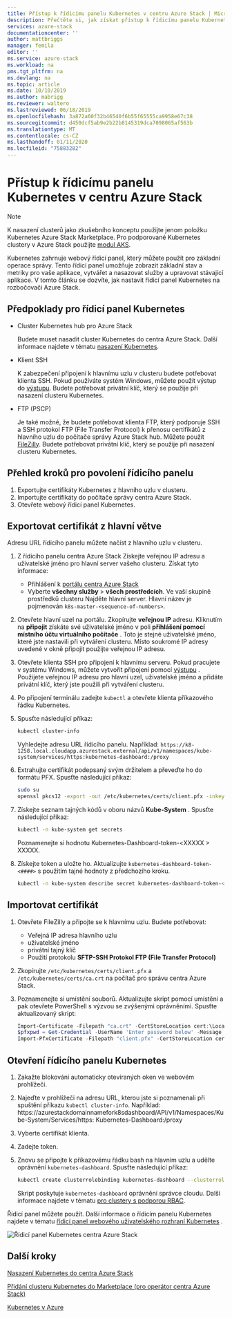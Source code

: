 ```yaml
---
title: Přístup k řídicímu panelu Kubernetes v centru Azure Stack | Microsoft Docs
description: Přečtěte si, jak získat přístup k řídicímu panelu Kubernetes v centru Azure Stack.
services: azure-stack
documentationcenter: ''
author: mattbriggs
manager: femila
editor: ''
ms.service: azure-stack
ms.workload: na
pms.tgt_pltfrm: na
ms.devlang: na
ms.topic: article
ms.date: 10/10/2019
ms.author: mabrigg
ms.reviewer: waltero
ms.lastreviewed: 06/18/2019
ms.openlocfilehash: 3a872a60f32b46540f6b55f65555ca9958e67c38
ms.sourcegitcommit: d450dcf5ab9e2b22b8145319dca7098065af563b
ms.translationtype: MT
ms.contentlocale: cs-CZ
ms.lasthandoff: 01/11/2020
ms.locfileid: "75883282"
---
```

# <a name="access-the-kubernetes-dashboard-in-azure-stack-hub"></a>Přístup k řídicímu panelu Kubernetes v centru Azure Stack 

> [!Note]   
> K nasazení clusterů jako zkušebního konceptu použijte jenom položku Kubernetes Azure Stack Marketplace. Pro podporované Kubernetes clustery v Azure Stack použijte [modul AKS](azure-stack-kubernetes-aks-engine-overview.md).

Kubernetes zahrnuje webový řídicí panel, který můžete použít pro základní operace správy. Tento řídicí panel umožňuje zobrazit základní stav a metriky pro vaše aplikace, vytvářet a nasazovat služby a upravovat stávající aplikace. V tomto článku se dozvíte, jak nastavit řídicí panel Kubernetes na rozbočovači Azure Stack.

## <a name="prerequisites-for-kubernetes-dashboard"></a>Předpoklady pro řídicí panel Kubernetes

* Cluster Kubernetes hub pro Azure Stack

    Budete muset nasadit cluster Kubernetes do centra Azure Stack. Další informace najdete v tématu [nasazení Kubernetes](azure-stack-solution-template-kubernetes-deploy.md).

* Klient SSH

    K zabezpečení připojení k hlavnímu uzlu v clusteru budete potřebovat klienta SSH. Pokud používáte systém Windows, můžete použít výstup do [výstupu](https://docs.microsoft.com/azure/marketplace/cloud-partner-portal/virtual-machine/cpp-connect-vm). Budete potřebovat privátní klíč, který se použije při nasazení clusteru Kubernetes.

* FTP (PSCP)

    Je také možné, že budete potřebovat klienta FTP, který podporuje SSH a SSH protokol FTP (File Transfer Protocol) k přenosu certifikátů z hlavního uzlu do počítače správy Azure Stack hub. Můžete použít [FileZilly](https://filezilla-project.org/download.php?type=client). Budete potřebovat privátní klíč, který se použije při nasazení clusteru Kubernetes.

## <a name="overview-of-steps-to-enable-dashboard"></a>Přehled kroků pro povolení řídicího panelu

1.  Exportujte certifikáty Kubernetes z hlavního uzlu v clusteru. 
2.  Importujte certifikáty do počítače správy centra Azure Stack.
2.  Otevřete webový řídicí panel Kubernetes. 

## <a name="export-certificate-from-the-master"></a>Exportovat certifikát z hlavní větve 

Adresu URL řídicího panelu můžete načíst z hlavního uzlu v clusteru.

1. Z řídicího panelu centra Azure Stack Získejte veřejnou IP adresu a uživatelské jméno pro hlavní server vašeho clusteru. Získat tyto informace:

    - Přihlášení k [portálu centra Azure Stack](https://portal.local.azurestack.external/)
    - Vyberte **všechny služby** > **všech prostředcích**. Ve vaší skupině prostředků clusteru Najděte hlavní server. Hlavní název je pojmenován `k8s-master-<sequence-of-numbers>`. 

2. Otevřete hlavní uzel na portálu. Zkopírujte **veřejnou IP** adresu. Kliknutím na **připojit** získáte své uživatelské jméno v poli **přihlášení pomocí místního účtu virtuálního počítače** . Toto je stejné uživatelské jméno, které jste nastavili při vytváření clusteru. Místo soukromé IP adresy uvedené v okně připojit použijte veřejnou IP adresu.

3.  Otevřete klienta SSH pro připojení k hlavnímu serveru. Pokud pracujete v systému Windows, můžete vytvořit připojení pomocí [výstupu](https://docs.microsoft.com/azure/marketplace/cloud-partner-portal/virtual-machine/cpp-connect-vm) . Použijete veřejnou IP adresu pro hlavní uzel, uživatelské jméno a přidáte privátní klíč, který jste použili při vytváření clusteru.

4.  Po připojení terminálu zadejte `kubectl` a otevřete klienta příkazového řádku Kubernetes.

5. Spusťte následující příkaz:

    ```Bash   
    kubectl cluster-info 
    ``` 
    Vyhledejte adresu URL řídicího panelu. Například: `https://k8-1258.local.cloudapp.azurestack.external/api/v1/namespaces/kube-system/services/https:kubernetes-dashboard:/proxy`

6.  Extrahujte certifikát podepsaný svým držitelem a převeďte ho do formátu PFX. Spusťte následující příkaz:

    ```Bash  
    sudo su 
    openssl pkcs12 -export -out /etc/kubernetes/certs/client.pfx -inkey /etc/kubernetes/certs/client.key  -in /etc/kubernetes/certs/client.crt -certfile /etc/kubernetes/certs/ca.crt 
    ```

7.  Získejte seznam tajných kódů v oboru názvů **Kube-System** . Spusťte následující příkaz:

    ```Bash  
    kubectl -n kube-system get secrets
    ```

    Poznamenejte si hodnotu Kubernetes-Dashboard-token-\<XXXXX > XXXXX. 

8.  Získejte token a uložte ho. Aktualizujte `kubernetes-dashboard-token-<####>` s použitím tajné hodnoty z předchozího kroku.

    ```Bash  
    kubectl -n kube-system describe secret kubernetes-dashboard-token-<####>| awk '$1=="token:"{print $2}' 
    ```

## <a name="import-the-certificate"></a>Importovat certifikát

1. Otevřete FileZilly a připojte se k hlavnímu uzlu. Budete potřebovat:

    - Veřejná IP adresa hlavního uzlu
    - uživatelské jméno
    - privátní tajný klíč
    - Použití protokolu **SFTP-SSH Protokol FTP (File Transfer Protocol)**

2. Zkopírujte `/etc/kubernetes/certs/client.pfx` a `/etc/kubernetes/certs/ca.crt` na počítač pro správu centra Azure Stack.

3. Poznamenejte si umístění souborů. Aktualizujte skript pomocí umístění a pak otevřete PowerShell s výzvou se zvýšenými oprávněními. Spusťte aktualizovaný skript:  

    ```powershell   
    Import-Certificate -Filepath "ca.crt" -CertStoreLocation cert:\LocalMachine\Root 
    $pfxpwd = Get-Credential -UserName 'Enter password below' -Message 'Enter password below' 
    Import-PfxCertificate -Filepath "client.pfx" -CertStoreLocation cert:\CurrentUser\My -Password $pfxpwd.Password 
    ``` 

## <a name="open-the-kubernetes-dashboard"></a>Otevření řídicího panelu Kubernetes 

1. Zakažte blokování automaticky otevíraných oken ve webovém prohlížeči.

2. Najeďte v prohlížeči na adresu URL, kterou jste si poznamenali při spuštění příkazu `kubectl cluster-info`. Například: https:\//azurestackdomainnamefork8sdashboard/API/v1/Namespaces/Kube-System/Services/https: Kubernetes-Dashboard:/proxy 
3. Vyberte certifikát klienta.
4. Zadejte token. 
5. Znovu se připojte k příkazovému řádku bash na hlavním uzlu a udělte oprávnění `kubernetes-dashboard`. Spusťte následující příkaz:

    ```Bash  
    kubectl create clusterrolebinding kubernetes-dashboard --clusterrole=cluster-admin --serviceaccount=kube-system:kubernetes-dashboard 
    ``` 

    Skript poskytuje `kubernetes-dashboard` oprávnění správce cloudu. Další informace najdete v tématu [pro clustery s podporou RBAC](https://docs.microsoft.com/azure/aks/kubernetes-dashboard).

Řídicí panel můžete použít. Další informace o řídicím panelu Kubernetes najdete v tématu [řídicí panel webového uživatelského rozhraní Kubernetes](https://kubernetes.io/docs/tasks/access-application-cluster/web-ui-dashboard/) . 

![Řídicí panel Kubernetes centra Azure Stack](media/azure-stack-solution-template-kubernetes-dashboard/azure-stack-kub-dashboard.png)

## <a name="next-steps"></a>Další kroky 

[Nasazení Kubernetes do centra Azure Stack](azure-stack-solution-template-kubernetes-deploy.md)  

[Přidání clusteru Kubernetes do Marketplace (pro operátor centra Azure Stack)](../operator/azure-stack-solution-template-kubernetes-cluster-add.md)  

[Kubernetes v Azure](https://docs.microsoft.com/azure/container-service/kubernetes/container-service-kubernetes-walkthrough)  
